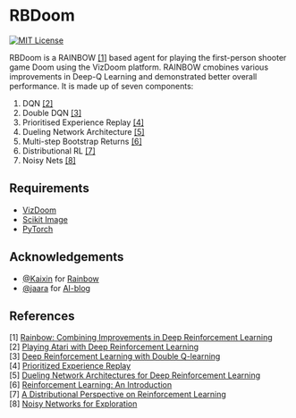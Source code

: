 RBDoom
=======
[![MIT License](https://img.shields.io/badge/license-MIT-blue.svg)](LICENSE.md)


RBDoom is a RAINBOW [[1]](#references) based agent for playing the first-person shooter game Doom using the VizDoom platform. RAINBOW cmobines various improvements in Deep-Q Learning and demonstrated better overall performance. It is made up of seven components:

1. DQN [[2]](#references)
2. Double DQN [[3]](#references)
3. Prioritised Experience Replay [[4]](#references)
4. Dueling Network Architecture [[5]](#references)
5. Multi-step Bootstrap Returns [[6]](#references)
6. Distributional RL [[7]](#references)
7. Noisy Nets [[8]](#references)

Requirements
------------

- [VizDoom](http://vizdoom.cs.put.edu.pl/)
- [Scikit Image](http://scikit-image.org/docs/dev/api/skimage.html)
- [PyTorch](http://pytorch.org/)

Acknowledgements
----------------

- [@Kaixin](https://github.com/Kaixhin) for [Rainbow](https://github.com/Kaixhin/Rainbow)
- [@jaara](https://github.com/jaara) for [AI-blog](https://github.com/jaara/AI-blog)

References
----------

[1] [Rainbow: Combining Improvements in Deep Reinforcement Learning](https://arxiv.org/abs/1710.02298)  
[2] [Playing Atari with Deep Reinforcement Learning](http://arxiv.org/abs/1312.5602)  
[3] [Deep Reinforcement Learning with Double Q-learning](http://arxiv.org/abs/1509.06461)  
[4] [Prioritized Experience Replay](http://arxiv.org/abs/1511.05952)  
[5] [Dueling Network Architectures for Deep Reinforcement Learning](http://arxiv.org/abs/1511.06581)  
[6] [Reinforcement Learning: An Introduction](http://www.incompleteideas.net/sutton/book/ebook/the-book.html)  
[7] [A Distributional Perspective on Reinforcement Learning](https://arxiv.org/abs/1707.06887)  
[8] [Noisy Networks for Exploration](https://arxiv.org/abs/1706.10295)  
